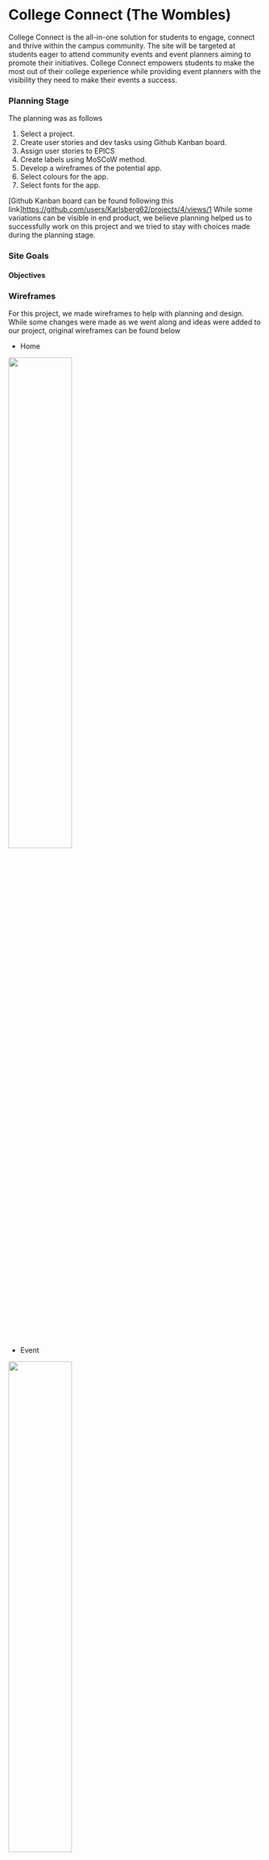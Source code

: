 

# College Connect (The Wombles)
College Connect is the all-in-one solution for students to engage, connect and thrive within the campus community. The site will be targeted at students eager to attend community events and event planners aiming to promote their initiatives. 
College Connect empowers students to make the most out of their college experience while providing event planners with the visibility they need to make their events a success.


### **Planning Stage**
The planning was as follows
  1. Select a project.
  2. Create user stories and dev tasks using Github Kanban board.
  3. Assign user stories to EPICS
  4. Create labels using MoSCoW method.
  6. Develop a wireframes of the potential app.
  7. Select colours for the app.
  8. Select fonts for the app.

[Github Kanban board can be found following this link]https://github.com/users/Karlsberg62/projects/4/views/1
While some variations can be visible in end product, we believe planning helped us to successfully work on this project and we tried to stay with choices made during the planning stage.

### **Site Goals**

#### Objectives

### **Wireframes**

For this project, we made wireframes to help with planning and design. While some changes were made as we went along and ideas were added to our project, original wireframes can be found below

- Home

<img src="/workspace/Hackathon-3/documentation/images/Home.png" style="width:50%;">

- Event

<img src="/workspace/Hackathon-3/documentation/images/Event.png" style="width:50%;">

- Events

<img src="/workspace/Hackathon-3/documentation/images/Events.png" style="width:50%;">

- Clubs 

<img src="/workspace/Hackathon-3/documentation/images/Clubs.png" style="width:50%;">

- Profile

<img src="/workspace/Hackathon-3/documentation/images/Profile.png" style="width:50%;">


## User Stories 

- As a user, I can log in & out  - Must Have 
- As a user, I can navigate to all pages - Must Have 
- As a user, I can sign up to an event - Must Have 
- As a user, I can see all the information for the event - Must Have 
- As a user, I can sign up to a club - Must Have  
- As a user, I can see all the information for the club - Must Have 
- As a user, I receive a notification that I have joined an event/club - Should Have 
- As a user, I receive a notification that I have made a comment/edited a comment - Should Have


## Features

### Existing features 

- Navigation Bar
  - Featured on all pages, the full responsive navigation bar includes links to the Logo and a search bar and is identical in each page to allow for easy navigation.
    - For users not logged in - Home page, Events, Clubs, Register and Login
    - For users logged in - Home page, Events, Clubs, Logout and Profile
  - This section will allow the user to easily navigate from page to page across all devices without having to revert back to the previous page via the ‘back’ button.
  - This section will also allow the user to search for items
- Navbar Logged Out

<img src="/workspace/Hackathon-3/documentation/images/feature_navbar_logged_out.png" style="width:50%;">

- Navbar Logged In

<img src="/workspace/Hackathon-3/documentation/images/feature_navbar_logged_in.png" style="width:50%;">

- Footer 
  - Holds social medias sites which open in new tabs to allow easy navigation
  - Footer is relevant to the student user encouraging them to keep connect via social media
  
<img src="/workspace/Hackathon-3/documentation/images/feature_footer.png" style="width:50%;">

- Landing Page
  - Includes a carousel showing the types of events on offer
  - Clear heading advising users where they are
  - A short about site information advising users of whats it has to offer

<img src="/workspace/Hackathon-3/documentation/images/feature_home_page.png" style="width:50%;">

- Events Page


<img src="/workspace/Hackathon-3/documentation/images/feature_events_page.png" style="width:50%;">

- Add Event 

<img src="/workspace/Hackathon-3/documentation/images/feature_add_event.png" style="width:50%;">

- Update Event

<img src="/workspace/Hackathon-3/documentation/images/feature_update_event.png" style="width:50%;">

- Delete Event

<img src="/workspace/Hackathon-3/documentation/images/feature_delete_event.png" style="width:50%;">

- Add Comment 

<img src="/workspace/Hackathon-3/documentation/images/feature_add_comment.png" style="width:50%;">

- Register Page

<img src="/workspace/Hackathon-3/documentation/images/feature_sign_up.png" style="width:50%;">

- Login Page

<img src="/workspace/Hackathon-3/documentation/images/feature_sign_in.png" style="width:50%;">

- Logout Page

<img src="/workspace/Hackathon-3/documentation/images/feature_sign_out.png" style="width:50%;">


### Future features 


## Forking the GitHub Repository
### **Wireframes**

For this project, we made wireframes to help with planning and design. While some changes were made as we went along and ideas were added to our project, original wireframes can be found below

- Home

<img src="/workspace/Hackathon-3/documentation/images/Home.png" style="width:50%;">

- Event

<img src="/workspace/Hackathon-3/documentation/images/Event.png" style="width:50%;">

- Events

<img src="/workspace/Hackathon-3/documentation/images/Events.png" style="width:50%;">

- Clubs 

<img src="/workspace/Hackathon-3/documentation/images/Clubs.png" style="width:50%;">

- Profile

<img src="/workspace/Hackathon-3/documentation/images/Profile.png" style="width:50%;">


## User Stories 

- As a user, I can log in & out  - Must Have 
- As a user, I can navigate to all pages - Must Have 
- As a user, I can sign up to an event - Must Have 
- As a user, I can see all the information for the event - Must Have 
- As a user, I can sign up to a club - Must Have  
- As a user, I can see all the information for the club - Must Have 
- As a user, I receive a notification that I have joined an event/club - Should Have 
- As a user, I receive a notification that I have made a comment/edited a comment - Should Have


## Features

### Existing features 

- Navigation Bar
  - Featured on all pages, the full responsive navigation bar includes links to the Logo and a search bar and is identical in each page to allow for easy navigation.
    - For users not logged in - Home page, Events, Clubs, Register and Login
    - For users logged in - Home page, Events, Clubs, Logout and Profile
  - This section will allow the user to easily navigate from page to page across all devices without having to revert back to the previous page via the ‘back’ button.
  - This section will also allow the user to search for items
- Navbar Logged Out

<img src="/workspace/Hackathon-3/documentation/images/feature_navbar_logged_out.png" style="width:50%;">

- Navbar Logged In

<img src="/workspace/Hackathon-3/documentation/images/feature_navbar_logged_in.png" style="width:50%;">

- Footer 
  - Holds social medias sites which open in new tabs to allow easy navigation
  - Footer is relevant to the student user encouraging them to keep connect via social media
  
<img src="/workspace/Hackathon-3/documentation/images/feature_footer.png" style="width:50%;">

- Landing Page
  - Includes a carousel showing the types of events on offer
  - Clear heading advising users where they are
  - A short about site information advising users of whats it has to offer

<img src="/workspace/Hackathon-3/documentation/images/feature_home_page.png" style="width:50%;">

- Events Page


<img src="/workspace/Hackathon-3/documentation/images/feature_events_page.png" style="width:50%;">

- Add Event 

<img src="/workspace/Hackathon-3/documentation/images/feature_add_event.png" style="width:50%;">

- Update Event

<img src="/workspace/Hackathon-3/documentation/images/feature_update_event.png" style="width:50%;">

- Delete Event

<img src="/workspace/Hackathon-3/documentation/images/feature_delete_event.png" style="width:50%;">

- Add Comment 

<img src="/workspace/Hackathon-3/documentation/images/feature_add_comment.png" style="width:50%;">

- Register Page

<img src="/workspace/Hackathon-3/documentation/images/feature_sign_up.png" style="width:50%;">

- Login Page

<img src="/workspace/Hackathon-3/documentation/images/feature_sign_in.png" style="width:50%;">

- Logout Page

<img src="/workspace/Hackathon-3/documentation/images/feature_sign_out.png" style="width:50%;">


### Future features 


## Forking the GitHub Repository


### Color Pallette

- Initial Color Pallette
- ![image](https://github.com/StephShobiye/Hackathon-3/assets/153097076/0d2e855c-361c-4772-97c9-b2e7d84a8624)
- #06243E This blue was swapped for the shade in our original colour pallette so that the logo and header background colours would match for aesthetic reasons. 

### Fonts
-Exo Extra Bold
-Open Sans Serif


## **Technologies Used**

### Main Languages Used

- HTML5
- CSS3
- Python
- Javascript

### APIs Used
- 

### Frameworks, Libraries & Programs Used

- Django - Python framework for easy backend development
- Bootstrap - CSS library for styling
- Google Fonts - for the font families:
- Font Awesome - to add icons to site
- VSCode, GitPod, & Codeanywhere - where all site files were developed 
- GitHub - to store the repository for submission.
- Canva - for image editing and collage
- Pexels - for images
- Imgcolorpicker for color matching https://www.imgcolorpicker.com/ 

### Image Generator Used
 - Generated by: ChatGPT
 - Version: ChatGPT 3.5
 - Publisher: OpenAI
 - Date: March 6, 2024
 - Location: ChatGPT

#### Logo Text Input for Image Generator 
 -Circular Design:
The logo will be circular, representing unity, connection, and inclusivity.
The circular shape suggests community and collaboration.
Color Palette:
I’ll use the color palette you provided:
Light Blue (#91BFEA)
Dark Blue (#132F3F)
White (#FFFFFF)
Light Peachy-Pink (#F9A8B8)
Dark Brownish-Red (#200809)
Typography:
The text “College Connect” will be the focal point.
Use the Exo ExtraBold font for a bold and modern look.
The font size will be adjusted to fit within the circular

## **Testing**

![alt text](image.png)

Testing carried out on Chrome, Opera & Edge. 
Testing carried out via Chrome dev tools with all devices for responsiveness.

![alt text](image-1.png)

![alt text](image-2.png)

## **Credits**
Thank you for the team effort to:
- Karlos https://github.com/Karlsberg62/Hackathon-3
- Ben Fashan
- Ellis Taylor 
- Steph Shobiye https://github.com/StephShobiye/Hackathon-3

* 

Happy coding!

